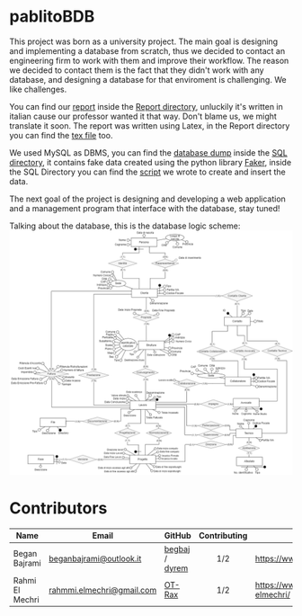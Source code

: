 # pablitoBDB
This project was born as a university project. The main goal is designing and implementing a database from scratch, thus we decided to contact an engineering firm to work with them and improve their workflow. The reason we decided to contact them is the fact that they didn't work with any database, and designing a database for that enviroment is challenging. We like challenges.

You can find our [report](Report/Report.pdf) inside the [Report directory](Report/), unluckily it's written in italian cause our professor wanted it that way. Don't blame us, we might translate it soon. The report was written using Latex, in the Report directory you can find the [tex file](Report/Report.tex) too.

We used MySQL as DBMS, you can find the [database dump](SQL/dump.sql) inside the [SQL directory](SQL/), it contains fake data created using the python library [Faker](https://github.com/joke2k/faker), inside the SQL Directory you can find the [script](SQL/dummy.py) we wrote to create and insert the data.

The next goal of the project is designing and developing a web application and a management program that interface with the database, stay tuned!

Talking about the database, this is the database logic scheme:
![dblogicscheme](Img/DBSchemes/Ristrutturato.png)

# Contributors

Name | Email | GitHub | Contributing | LinkedIn 
--- | --- | --- | --- |--- 
Began Bajrami | <beganbajrami@outlook.it> |  [begbaj](https://github.com/begbaj) /  [dyrem](https://github.com/dyremm)| <p align="center">1/2<p align="center"> | https://www.linkedin.com/in/begbaj/ 
Rahmi El Mechri | <rahmmi.elmechri@gmail.com>|  [OT-Rax](https://github.com/OT-Rax) | <p align="center">1/2<p align="center">|https://www.linkedin.com/in/rahmi-elmechri/
